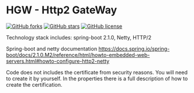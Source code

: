 # HGW - Http2 GateWay     
[![GitHub forks](https://img.shields.io/github/forks/doribd/hgw.svg?style=plastic)](https://github.com/doribd/hgw/network)
[![GitHub stars](https://img.shields.io/github/stars/doribd/hgw.svg?style=plastic)](https://github.com/doribd/hgw/stargazers)
[![GitHub license](https://img.shields.io/github/license/doribd/hgw.svg?style=plastic)](https://github.com/doribd/hgw/blob/master/LICENSE)

Technology stack includes: spring-boot 2.1.0, Netty, HTTP/2

Spring-boot and netty documentation https://docs.spring.io/spring-boot/docs/2.1.0.M2/reference/html/howto-embedded-web-servers.html#howto-configure-http2-netty

Code does not includes the certificate from security reasons. You will need to create it by yourself. 
In the properties there is a full description of how to create the certification.

